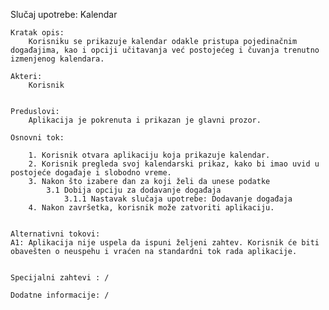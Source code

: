 
Slučaj upotrebe: Kalendar

    Kratak opis:
        Korisniku se prikazuje kalendar odakle pristupa pojedinačnim događajima, kao i opciji učitavanja već postojećeg i čuvanja trenutno izmenjenog kalendara.

    Akteri: 
        Korisnik


    Preduslovi: 
        Aplikacija je pokrenuta i prikazan je glavni prozor.

    Osnovni tok:

        1. Korisnik otvara aplikaciju koja prikazuje kalendar.
        2. Korisnik pregleda svoj kalendarski prikaz, kako bi imao uvid u postojeće događaje i slobodno vreme.
        3. Nakon što izabere dan za koji želi da unese podatke
            3.1 Dobija opciju za dodavanje događaja
                3.1.1 Nastavak slučaja upotrebe: Dodavanje događaja        
        4. Nakon završetka, korisnik može zatvoriti aplikaciju.


    Alternativni tokovi:
    A1: Aplikacija nije uspela da ispuni željeni zahtev. Korisnik će biti obavešten o neuspehu i vraćen na standardni tok rada aplikacije.


    Specijalni zahtevi : /

    Dodatne informacije: /
